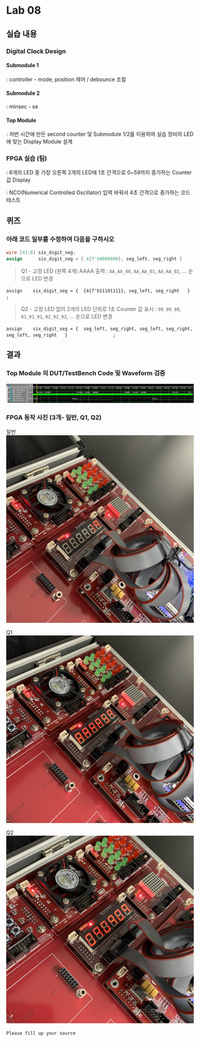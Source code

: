 # Lab 08

## 실습 내용

### **Digital Clock Design**

#### **Submodule 1** 
: controller - mode, position 제어 / debounce 조절

#### **Submodule 2** 
: minsec - se

#### **Top Module**
 : 저번 시간에 만든 second counter  및 Submodule 1/2를 이용하여 실습 장비의 LED에 맞는 Display Module 설계

### FPGA 실습 (팀)
 : 6개의 LED 중 가장 오른쪽 2개의 LED에 1초 간격으로 0~59까지 증가하는 Counter 값 Display
  
 
: NCO(Numerical Controlled Oscillator) 입력 바꿔서 4초 간격으로 증가하는 코드 테스트

## 퀴즈 
### 아래 코드 일부를 수정하여 다음을 구하시오
 ```verilog 
 wire [41:0] six_digit_seg; 
 assign      six_digit_seg = { 4{7'b0000000}, seg_left, seg_right }
  ``` 
  > Q1 - 고정 LED (왼쪽 4개) AAAA 출력
  : `AA_AA_00`, `AA_AA_01`, `AA_AA_02`, … 순으로 LED 변경
  
  `assign    six_digit_seg = {  {4{7'b1110111}}, seg_left, seg_right   }                 ;`
  
> Q2 - 고정 LED 없이 2개의 LED 단위로 1초 Counter 값 표시
 : `00_00_00`, `01_01_01`, `02_02_02`, … 순으로 LED 변경
 
`assign    six_digit_seg = {  seg_left, seg_right, seg_left, seg_right, seg_left, seg_right   }                 ;`

## 결과
 ### **Top Module 의 DUT/TestBench Code 및 Waveform 검증**
 
![](https://github.com/baikesun/LogicDesign/blob/master/Practice06/wavediagram.JPG)

### **FPGA 동작 사진 (3개- 일반, Q1, Q2)**

일반
![](https://github.com/baikesun/LogicDesign/blob/master/Practice06/quiz01.jpg)

Q1
![](https://github.com/baikesun/LogicDesign/blob/master/Practice06/quiz02.jpg)

Q2
![](https://github.com/baikesun/LogicDesign/blob/master/Practice06/quiz03.jpg)

`Please fill up your source`
<!--stackedit_data:
eyJoaXN0b3J5IjpbLTc5MjcxMDk0OCwtMTUxMzUzMjU0Nl19
-->